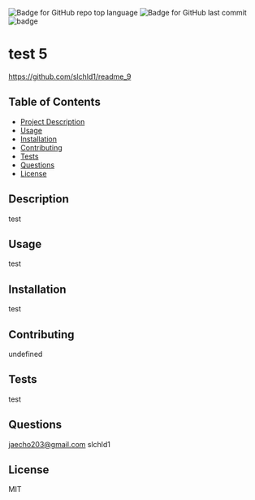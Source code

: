 
![Badge for GitHub repo top language](https://img.shields.io/github/languages/top/slchld1/readme_9?style=flat&logo=appveyor)
  ![Badge for GitHub last commit](https://img.shields.io/github/last-commit/slchld1/readme_9?style=flat&logo=appveyor)
    ![badge](https://img.shields.io/badge/license-MIT-brightgreen)<br />
# test 5
https://github.com/slchld1/readme_9
      
## Table of Contents
- [Project Description](#description)
- [Usage](#usage)
- [Installation](#installation)
- [Contributing](#contributing)
- [Tests](#tests)
- [Questions](#questions)
- [License](#license)

## Description
test

## Usage
test

## Installation
test

## Contributing
undefined

## Tests
test

## Questions
jaecho203@gmail.com
slchld1

## License
MIT